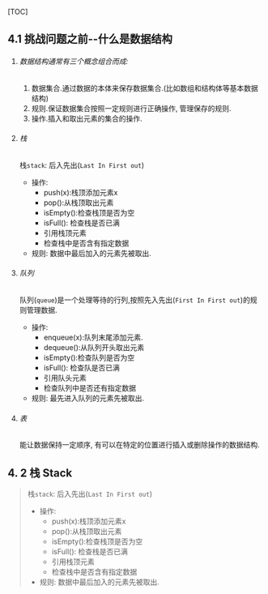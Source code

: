 [TOC]

## 4.1 挑战问题之前--什么是数据结构

1. ###### 数据结构通常有三个概念组合而成:

   1. 数据集合.通过数据的本体来保存数据集合.(比如数组和结构体等基本数据结构)
   2.  规则.保证数据集合按照一定规则进行正确操作, 管理保存的规则.
   3. 操作.插入和取出元素的集合的操作.

2. ###### 栈

   栈`stack`: 后入先出(`Last In First out`)

   * 操作:
     * push(x):栈顶添加元素x
     * pop():从栈顶取出元素
     * isEmpty():检查栈顶是否为空
     * isFull(): 检查栈是否已满
     * 引用栈顶元素
     * 检查栈中是否含有指定数据
   * 规则: 数据中最后加入的元素先被取出.

3. ###### 队列

   队列(`queue`)是一个处理等待的行列,按照先入先出(`First In First out`)的规则管理数据.

   * 操作:
     * enqueue(x):队列末尾添加元素.
     * dequeue():从队列开头取出元素
     * isEmpty():检查队列是否为空
     * isFull(): 检查队是否已满
     * 引用队头元素
     * 检查队列中是否还有指定数据
   * 规则: 最先进入队列的元素先被取出.

4. ###### 表

   能让数据保持一定顺序, 有可以在特定的位置进行插入或删除操作的数据结构.



##  4. 2 栈 Stack

> 栈`stack`: 后入先出(`Last In First out`)
>
> - 操作:
>   - push(x):栈顶添加元素x
>   - pop():从栈顶取出元素
>   - isEmpty():检查栈顶是否为空
>   - isFull(): 检查栈是否已满
>   - 引用栈顶元素
>   - 检查栈中是否含有指定数据
> - 规则: 数据中最后加入的元素先被取出.

